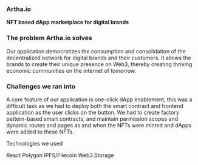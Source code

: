 ### Artha.io
**NFT based dApp marketplace for digital brands**

### The problem Artha.io solves
Our application democratizes the consumption and consolidation of the decentralized network for digital brands and their customers. It allows the brands to create their unique presence on Web3, thereby creating thriving economic communities on the internet of tomorrow.

### Challenges we ran into
A core feature of our application is one-click dApp enablement, this was a difficult task as we had to deploy both the smart contract and frontend application as the user clicks on the button. We had to create factory pattern-based smart contracts, and maintain permission scopes and dynamic routes and pages as and when the NFTs were minted and dApps were added to these NFTs.

Technologies we used

React
Polygon
IPFS/Filecoin
Web3.Storage
